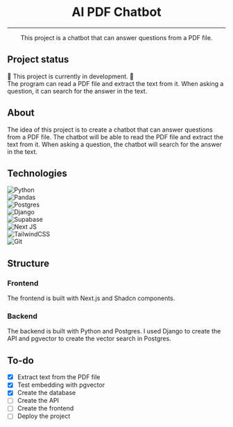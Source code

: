 <h1 align="center">AI PDF Chatbot</h1>

---

<p align="center">This project is a chatbot that can answer questions from a PDF file.</p>

## Project status

:construction: This project is currently in development. :construction: \
The program can read a PDF file and extract the text from it. When asking a question,
it can search for the answer in the text.

## About

The idea of this project is to create a chatbot that can answer questions from a PDF file. The chatbot will be able to 
read the PDF file and extract the text from it. When asking a question, the chatbot will search for the answer in the text.

## Technologies

![Python](https://img.shields.io/badge/python-3670A0?style=for-the-badge&logo=python&logoColor=ffdd54) \
![Pandas](https://img.shields.io/badge/pandas-%23150458.svg?style=for-the-badge&logo=pandas&logoColor=white) \
![Postgres](https://img.shields.io/badge/postgres-%23316192.svg?style=for-the-badge&logo=postgresql&logoColor=white) \
![Django](https://img.shields.io/badge/Django-092E20?style=for-the-badge&logo=django&logoColor=white) \
![Supabase](https://img.shields.io/badge/Supabase-3ECF8E?style=for-the-badge&logo=supabase&logoColor=white) \
![Next JS](https://img.shields.io/badge/Next-black?style=for-the-badge&logo=next.js&logoColor=white) \
![TailwindCSS](https://img.shields.io/badge/tailwindcss-%2338B2AC.svg?style=for-the-badge&logo=tailwind-css&logoColor=white) \
![Git](https://img.shields.io/badge/git-%23F05033.svg?style=for-the-badge&logo=git&logoColor=white)

## Structure

### Frontend

The frontend is built with Next.js and Shadcn components.

### Backend

The backend is built with Python and Postgres. I used Django to create the API and pgvector to create the vector search in Postgres.

## To-do

- [x] Extract text from the PDF file
- [x] Test embedding with pgvector
- [x] Create the database
- [ ] Create the API
- [ ] Create the frontend
- [ ] Deploy the project